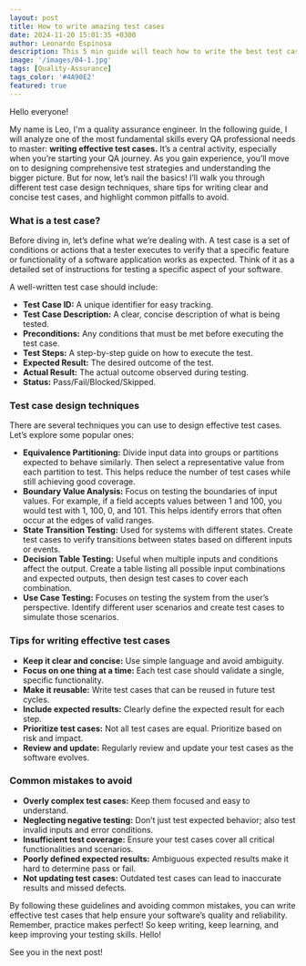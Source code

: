 ```yaml
---
layout: post
title: How to write amazing test cases
date: 2024-11-20 15:01:35 +0300
author: Leonardo Espinosa
description: This 5 min guide will teach how to write the best test cases to be recognized as a great qa
image: '/images/04-1.jpg'
tags: [Quality-Assurance]
tags_color: '#4A90E2'
featured: true
---
```


Hello everyone!

My name is Leo, I'm a quality assurance engineer. In the following guide, I will analyze one of the most fundamental skills every QA professional needs to master: **writing effective test cases.** It’s a central activity, especially when you’re starting your QA journey. As you gain experience, you’ll move on to designing comprehensive test strategies and understanding the bigger picture. But for now, let’s nail the basics! I’ll walk you through different test case design techniques, share tips for writing clear and concise test cases, and highlight common pitfalls to avoid.

### What is a test case?

Before diving in, let’s define what we’re dealing with. A test case is a set of conditions or actions that a tester executes to verify that a specific feature or functionality of a software application works as expected. Think of it as a detailed set of instructions for testing a specific aspect of your software.

A well-written test case should include:

* **Test Case ID:** A unique identifier for easy tracking.
* **Test Case Description:** A clear, concise description of what is being tested.
* **Preconditions:** Any conditions that must be met before executing the test case.
* **Test Steps:** A step-by-step guide on how to execute the test.
* **Expected Result:** The desired outcome of the test.
* **Actual Result:** The actual outcome observed during testing.
* **Status:** Pass/Fail/Blocked/Skipped.

### Test case design techniques

There are several techniques you can use to design effective test cases. Let’s explore some popular ones:

* **Equivalence Partitioning:** Divide input data into groups or partitions expected to behave similarly. Then select a representative value from each partition to test. This helps reduce the number of test cases while still achieving good coverage.
* **Boundary Value Analysis:** Focus on testing the boundaries of input values. For example, if a field accepts values between 1 and 100, you would test with 1, 100, 0, and 101. This helps identify errors that often occur at the edges of valid ranges.
* **State Transition Testing:** Used for systems with different states. Create test cases to verify transitions between states based on different inputs or events.
* **Decision Table Testing:** Useful when multiple inputs and conditions affect the output. Create a table listing all possible input combinations and expected outputs, then design test cases to cover each combination.
* **Use Case Testing:** Focuses on testing the system from the user’s perspective. Identify different user scenarios and create test cases to simulate those scenarios.

### Tips for writing effective test cases

* **Keep it clear and concise:** Use simple language and avoid ambiguity.
* **Focus on one thing at a time:** Each test case should validate a single, specific functionality.
* **Make it reusable:** Write test cases that can be reused in future test cycles.
* **Include expected results:** Clearly define the expected result for each step.
* **Prioritize test cases:** Not all test cases are equal. Prioritize based on risk and impact.
* **Review and update:** Regularly review and update your test cases as the software evolves.

### Common mistakes to avoid

* **Overly complex test cases:** Keep them focused and easy to understand.
* **Neglecting negative testing:** Don’t just test expected behavior; also test invalid inputs and error conditions.
* **Insufficient test coverage:** Ensure your test cases cover all critical functionalities and scenarios.
* **Poorly defined expected results:** Ambiguous expected results make it hard to determine pass or fail.
* **Not updating test cases:** Outdated test cases can lead to inaccurate results and missed defects.

By following these guidelines and avoiding common mistakes, you can write effective test cases that help ensure your software’s quality and reliability. Remember, practice makes perfect! So keep writing, keep learning, and keep improving your testing skills. Hello!

See you in the next post!

